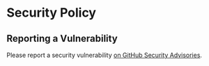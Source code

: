 # Security Policy

## Reporting a Vulnerability

Please report a security vulnerability [on GitHub Security Advisories](https://github.com/xdev-software/hierarchical-in-code-profiler/security/advisories/new).
